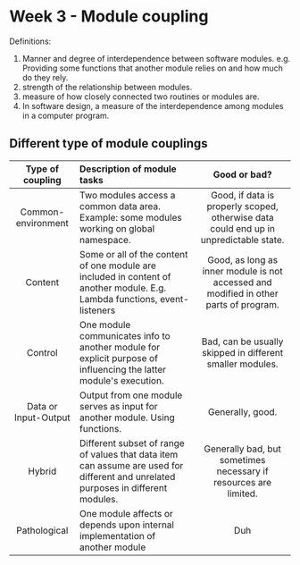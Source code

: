 # Week 3 - Module coupling

Definitions:
1. Manner and degree of interdependence between software modules. e.g. Providing some functions that another module relies on and how much do they rely.
2. strength of the relationship between modules.
3. measure of how closely connected two routines or modules are.
4. In software design, a measure of the interdependence among modules in a computer program.


## Different type of module couplings


| Type of coupling     | Description of module tasks                                                                                                       | Good or bad?                                                                           |
| :----------:         | :------------------                                                                                                               | :---------:                                                                            |
| Common-environment   | Two modules access a common data area. Example: some modules working on global namespace.                                         | Good, if data is properly scoped, otherwise data could end up in unpredictable state.  |
| Content              | Some or all of the content of one module are included in content of another module. E.g. Lambda functions, event-listeners        | Good, as long as inner module is not accessed and modified in other parts of program.  |
| Control              | One module communicates info to another module for explicit purpose of influencing the latter module's execution.                 | Bad, can be usually skipped in different smaller modules.                              |
| Data or Input-Output | Output from one module serves as input for another module. Using functions.                                                       | Generally, good.                                                                       |
| Hybrid               | Different subset of range of values that data item can assume are used for different and unrelated purposes in different modules. | Generally bad, but sometimes necessary if resources are limited.                       |
| Pathological         | One module affects or depends upon internal implementation of another module                                                      | Duh                                                                                    |
